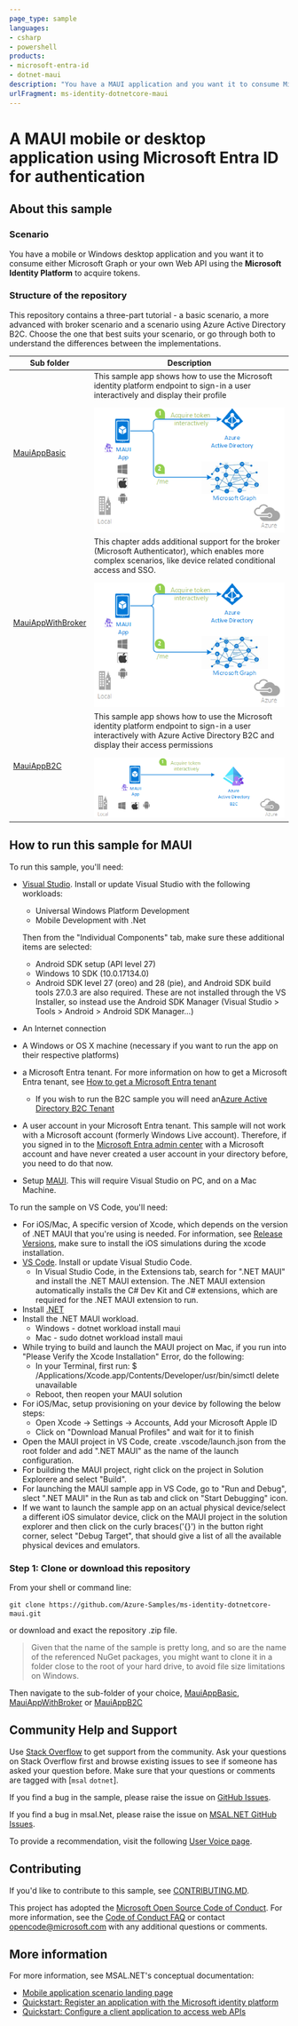 ```yaml
---
page_type: sample
languages:
- csharp
- powershell
products:
- microsoft-entra-id
- dotnet-maui
description: "You have a MAUI application and you want it to consume Microsoft Graph or your own Web Api using Microsoft Identity Platform to acquire tokens."
urlFragment: ms-identity-dotnetcore-maui
---
```


# A MAUI mobile or desktop application using Microsoft Entra ID for authentication

## About this sample

### Scenario

You have a mobile or Windows desktop application and you want it to consume either Microsoft Graph or your own Web API using the **Microsoft Identity Platform** to acquire tokens.

### Structure of the repository

This repository contains a three-part tutorial - a basic scenario, a more advanced with broker scenario and a scenario using Azure Active Directory B2C. Choose the one that best suits your scenario, or go through both to understand the differences between the implementations.

Sub folder                    | Description
----------------------------- | -----------
[MauiAppBasic](https://github.com/Azure-Samples/ms-identity-dotnetcore-maui/tree/main/MauiAppBasic) | This sample app shows how to use the Microsoft identity platform endpoint to sign-in a user interactively and display their profile </p> ![Topology](./MauiAppBasic/ReadmeFiles/topology.png)
[MauiAppWithBroker](https://github.com/Azure-Samples/ms-identity-dotnetcore-maui/tree/main/MauiAppWithBroker)  | This chapter adds additional support for the broker (Microsoft Authenticator), which enables more complex scenarios, like device related conditional access and SSO. </p>  ![Topology](./MauiAppWithBroker/ReadmeFiles/topology.png)
[MauiAppB2C](https://github.com/Azure-Samples/ms-identity-dotnetcore-maui/tree/main/MauiAppB2C)  | This sample app shows how to use the Microsoft identity platform endpoint to sign-in a user interactively with Azure Active Directory B2C and display their access permissions </p>  ![Topology](./MauiAppB2C/ReadmeFiles/topology.png)

## How to run this sample for MAUI

To run this sample, you'll need:

- [Visual Studio](https://aka.ms/vsdownload). Install or update Visual Studio with the following workloads:
  - Universal Windows Platform Development
  - Mobile Development with .Net
  
  Then from the "Individual Components" tab, make sure these additional items are selected:
  - Android SDK setup (API level 27)
  - Windows 10 SDK (10.0.17134.0)
  - Android SDK level 27 (oreo) and 28 (pie), and Android SDK build tools 27.0.3 are also required. These are not installed through the VS Installer, so instead use the Android SDK Manager (Visual Studio > Tools > Android > Android SDK Manager…)
- An Internet connection
- A Windows or OS X machine (necessary if you want to run the app on their respective platforms)
- a Microsoft Entra tenant. For more information on how to get a Microsoft Entra tenant, see [How to get a Microsoft Entra tenant](https://azure.microsoft.com/en-us/documentation/articles/active-directory-howto-tenant/)
  - If you wish to run the B2C sample you will need an[Azure Active Directory B2C Tenant](https://learn.microsoft.com/azure/active-directory-b2c/tutorial-create-tenant)
- A user account in your Microsoft Entra tenant. This sample will not work with a Microsoft account (formerly Windows Live account). Therefore, if you signed in to the [Microsoft Entra admin center](https://entra.microsoft.com) with a Microsoft account and have never created a user account in your directory before, you need to do that now.
- Setup [MAUI](https://learn.microsoft.com/dotnet/maui/get-started/installation?tabs=vswin&view=net-maui-7.0). This will require Visual Studio on PC, and on a Mac Machine.

To run the sample on VS Code, you'll need:

- For iOS/Mac, A specific version of Xcode, which depends on the version of .NET MAUI that you're using is needed. For information, see [Release Versions](https://github.com/dotnet/maui/wiki/Release-Versions), make sure to install the iOS simulations during the xcode installation.
- [VS Code](https://code.visualstudio.com/download). Install or update Visual Studio Code.
  - In Visual Studio Code, in the Extensions tab, search for ".NET MAUI" and install the .NET MAUI extension. The .NET MAUI extension automatically installs the C# Dev Kit and C# extensions, which are required for the .NET MAUI extension to run.
- Install [.NET](https://learn.microsoft.com/en-us/dotnet/core/install/windows)
- Install the .NET MAUI workload.
  - Windows - dotnet workload install maui
  - Mac - sudo dotnet workload install maui
- While trying to build and launch the MAUI project on Mac, if you run into "Please Verify the Xcode Installation" Error, do the following:
  - In your Terminal, first run:
    $ /Applications/Xcode.app/Contents/Developer/usr/bin/simctl delete unavailable
  - Reboot, then reopen your MAUI solution
- For iOS/Mac, setup provisioning on your device by following the below steps:
  - Open Xcode -> Settings -> Accounts, Add your Microsoft Apple ID
  - Click on "Download Manual Profiles" and wait for it to finish
- Open the MAUI project in VS Code, create .vscode/launch.json from the root folder and add ".NET MAUI" as the name of the launch configuration.
- For building the MAUI project, right click on the project in Solution Explorere and select "Build".
- For launching the MAUI sample app in VS Code, go to "Run and Debug", slect ".NET MAUI" in the Run as tab and click on "Start Debugging" icon.
- If we want to launch the sample app on an actual physical device/select a different iOS simulator device, click on the MAUI project in the solution explorer and then click on the curly braces('{}') in the button right corner, select "Debug Target", that should give a list of all the available physical devices and emulators.

### Step 1:  Clone or download this repository

From your shell or command line:

```Shell
git clone https://github.com/Azure-Samples/ms-identity-dotnetcore-maui.git
```

or download and exact the repository .zip file.

> Given that the name of the sample is pretty long, and so are the name of the referenced NuGet packages, you might want to clone it in a folder close to the root of your hard drive, to avoid file size limitations on Windows.

Then navigate to the sub-folder of your choice, [MauiAppBasic](./MauiAppBasic), [MauiAppWithBroker](./MauiAppWithBroker) or [MauiAppB2C](./MauiAppB2C)

## Community Help and Support

Use [Stack Overflow](http://stackoverflow.com/questions/tagged/msal) to get support from the community.
Ask your questions on Stack Overflow first and browse existing issues to see if someone has asked your question before.
Make sure that your questions or comments are tagged with [`msal` `dotnet`].

If you find a bug in the sample, please raise the issue on [GitHub Issues](../../issues).

If you find a bug in msal.Net, please raise the issue on [MSAL.NET GitHub Issues](https://github.com/AzureAD/microsoft-authentication-library-for-dotnet/issues).

To provide a recommendation, visit the following [User Voice page](https://feedback.azure.com/forums/169401-azure-active-directory).

## Contributing

If you'd like to contribute to this sample, see [CONTRIBUTING.MD](/CONTRIBUTING.md).

This project has adopted the [Microsoft Open Source Code of Conduct](https://opensource.microsoft.com/codeofconduct/). For more information, see the [Code of Conduct FAQ](https://opensource.microsoft.com/codeofconduct/faq/) or contact [opencode@microsoft.com](mailto:opencode@microsoft.com) with any additional questions or comments.

## More information

For more information, see MSAL.NET's conceptual documentation:

- [Mobile application scenario landing page](https://docs.microsoft.com/azure/active-directory/develop/scenario-mobile-overview)
- [Quickstart: Register an application with the Microsoft identity platform](https://docs.microsoft.com/azure/active-directory/develop/quickstart-register-app)
- [Quickstart: Configure a client application to access web APIs](https://docs.microsoft.com/azure/active-directory/develop/quickstart-configure-app-access-web-apis)
